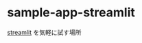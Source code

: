 # sample-app-streamlit
[streamlit](https://docs.streamlit.io/library/get-started/create-an-app) を気軽に試す場所
